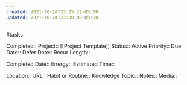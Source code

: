 ```yaml
---
created: 2021-10-24T23:25:22-05:00
updated: 2021-10-24T23:38:08-05:00
---
```

#tasks

Completed::
Project:: [[Project Template]]
Status:: Active
Priority::
Due Date::
Defer Date::
Recur Length::

Completed Date::
Energy::
Estimated Time::

Location::
URL::
Habit or Routine::
Knowledge Topic::
Notes::
Media::